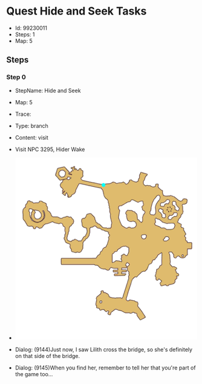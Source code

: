 # Quest Hide and Seek Tasks

- Id: 99230011
- Steps: 1
- Map: 5

## Steps

### Step 0
- StepName:  Hide and Seek
- Map:  5
- Trace:  
- Type:  branch
- Content:  visit
- Visit NPC 3295, Hider Wake

- ![images/99230011_0.png](images/99230011_0.png)
- Dialog: (9144)Just now, I saw Lilith cross the bridge, so she's definitely on that side of the bridge.
- Dialog: (9145)When you find her, remember to tell her that you're part of the game too...


